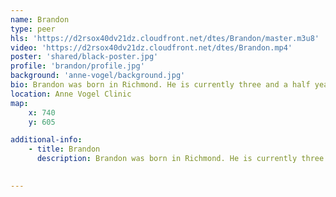 ```yaml
---
name: Brandon
type: peer
hls: 'https://d2rsox40dv21dz.cloudfront.net/dtes/Brandon/master.m3u8'
video: 'https://d2rsox40dv21dz.cloudfront.net/dtes/Brandon.mp4'
poster: 'shared/black-poster.jpg'
profile: 'brandon/profile.jpg'
background: 'anne-vogel/background.jpg'
bio: Brandon was born in Richmond. He is currently three and a half years in recovery from multiple different addictions throughout many years. He used to play soccer at a highly competitive level and has also coached youth soccer in Richmond for over ten years. The reason he is involved in stigma work is because he knows many people who have lost their life and had negative experience with health care providers. So if he can help change the way health care providers treat people with substance use and mental health when accessing health care.
location: Anne Vogel Clinic
map:
    x: 740
    y: 605

additional-info: 
    - title: Brandon
      description: Brandon was born in Richmond. He is currently three and a half years in recovery from multiple different addictions throughout many years. He used to play soccer at a highly competitive level and has also coached youth soccer in Richmond for over ten years. The reason he is involved in stigma work is because he knows many people who have lost their life and had negative experience with health care providers. So if he can help change the way health care providers treat people with substance use and mental health when accessing health care.
    

---
```

